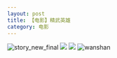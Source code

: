 ```yaml
---
layout: post
title: 【电影】精武英雄
category: 电影
---
```

![story_new_final](http://s1r3itzmh.hd-bkt.clouddn.com/img/story_new_final_0322.png)
![](http://s1r3itzmh.hd-bkt.clouddn.com/img/gong-fu-hero-220325-1.png)
![](http://s1r3itzmh.hd-bkt.clouddn.com/img/gong-fu-hero-220325-2.png)
![wanshan](http://s1r3itzmh.hd-bkt.clouddn.com/img/wanshan.png)